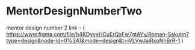 # MentorDesignNumberTwo
mentor design number 2
link - ( https://www.figma.com/file/h4KDyvyHCuErQxFw7gtAYv/Roman-Sakutin?type=design&node-id=0%3A1&mode=design&t=iVLVwJaiRxpNhBrR-1 )
